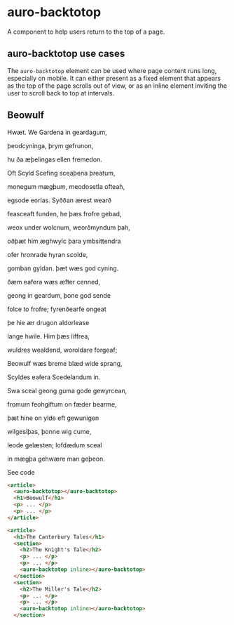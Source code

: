 # auro-backtotop

A component to help users return to the top of a page.

## auro-backtotop use cases

The `auro-backtotop` element can be used where page content runs long, especially on mobile. It can either present as a fixed element that appears as the top of the page scrolls out of view, or as an inline element inviting the user to scroll back to top at intervals.

<article>
  <auro-backtotop></auro-backtotop>
  <h1>Beowulf</h1>
  <p>Hwæt. We Gardena in geardagum,</p>
  <p>þeodcyninga, þrym gefrunon,</p>
  <p>hu ða æþelingas ellen fremedon.</p>
  <p>Oft Scyld Scefing sceaþena þreatum,</p>
  <p>monegum mægþum, meodosetla ofteah,</p>
  <p>egsode eorlas. Syððan ærest wearð</p>
  <p>feasceaft funden, he þæs frofre gebad,</p>
  <p>weox under wolcnum, weorðmyndum þah,</p>
  <p>oðþæt him æghwylc þara ymbsittendra</p>
  <p>ofer hronrade hyran scolde,</p>
  <p>gomban gyldan. þæt wæs god cyning.</p>
  <p>ðæm eafera wæs æfter cenned,</p>
  <p>geong in geardum, þone god sende</p>
  <p>folce to frofre; fyrenðearfe ongeat</p>
  <p>þe hie ær drugon aldorlease</p>
  <p>lange hwile. Him þæs liffrea,</p>
  <p>wuldres wealdend, woroldare forgeaf;</p>
  <p>Beowulf wæs breme blæd wide sprang,</p>
  <p>Scyldes eafera Scedelandum in.</p>
  <p>Swa sceal geong guma gode gewyrcean,</p>
  <p>fromum feohgiftum on fæder bearme,</p>
  <p>þæt hine on ylde eft gewunigen</p>
  <p>wilgesiþas, þonne wig cume,</p>
  <p>leode gelæsten; lofdædum sceal</p>
  <p>in mægþa gehwære man geþeon.</p>
</article>

<auro-accordion lowProfile justifyRight>
  <span slot="trigger">See code</span>

  ```html
  <article>
    <auro-backtotop></auro-backtotop>
    <h1>Beowulf</h1>
    <p> ... </p>
    <p> ... </p>
  </article>
  ```
  
</auro-accordion>

```html
<article>
  <h1>The Canterbury Tales</h1>
  <section>
    <h2>The Knight's Tale</h2>
    <p> ... </p>
    <p> ... </p>
    <auro-backtotop inline></auro-backtotop>
  </section>
  <section>
    <h2>The Miller's Tale</h2>
    <p> ... </p>
    <p> ... </p>
    <auro-backtotop inline></auro-backtotop>
  </section>
```